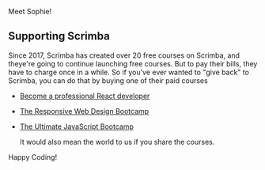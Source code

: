Meet Sophie!

## Supporting Scrimba

Since 2017, Scrimba has created over 20 free courses on Scrimba, and theye're going to
continue launching free courses. But to pay their bills, they have to charge once
in a while. So if you've ever wanted to "give back" to Scrimba, you can do that by buying
	one of their paid courses

- [Become a professional React developer](https://scrimba.com/course/greact)
- [The Responsive Web Design Bootcamp](https://scrimba.com/course/gresponsive)
- [The Ultimate JavaScript Bootcamp](https://scrimba.com/course/gjavascript)

	It would also mean the world to us if you share the courses.  

Happy Coding!
